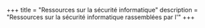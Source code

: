 +++
title = "Ressources sur la sécurité informatique"
description = "Ressources sur la sécurité informatique rassemblées par l'"
+++
